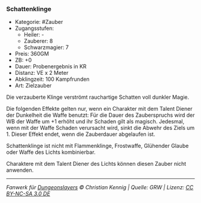 ### Schattenklinge

- Kategorie: #Zauber
- Zugangsstufen:
  - Heiler: -
  - Zauberer: 8
  - Schwarzmagier: 7
- Preis: 360GM
- ZB: +0
- Dauer: Probenergebnis in KR
- Distanz: VE x 2 Meter
- Abklingzeit: 100 Kampfrunden
- Art: Zielzauber

Die verzauberte Klinge verströmt rauchartige Schatten voll dunkler Magie.

Die folgenden Effekte gelten nur, wenn ein Charakter mit dem Talent Diener der Dunkelheit die Waffe benutzt: Für die Dauer des Zauberspruchs wird der WB der Waffe um +1 erhöht und ihr Schaden gilt als magisch. Jedesmal, wenn mit der Waffe Schaden verursacht wird, sinkt die Abwehr des Ziels um 1. Dieser Effekt endet, wenn die Zauberdauer abgelaufen ist.

Schattenklinge ist nicht mit Flammenklinge, Frostwaffe, Glühender Glaube oder Waffe des Lichts kombinierbar.

Charaktere mit dem Talent Diener des Lichts können diesen Zauber nicht anwenden.

---

_Fanwerk für [Dungeonslayers](https://www.dungeonslayers.net/) © Christian Kennig | Quelle: GRW | Lizenz: [CC BY-NC-SA 3.0 DE](https://creativecommons.org/licenses/by-nc-sa/3.0/de/)_
